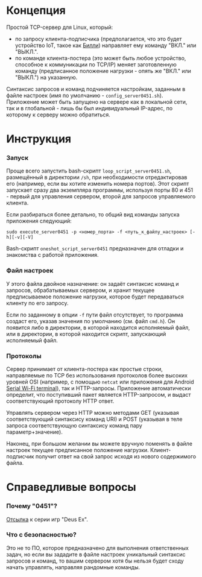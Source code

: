 # Концепция
Простой TCP-сервер для Linux, который:
- по запросу клиента-подписчика (предполагается, что это будет устройство IoT, такое как [Билли](https://github.com/ErlingSigurdson/Billy_the_Relay)) направляет ему команду "ВКЛ." или "ВЫКЛ.". 
- по команде клиента-постера (это может быть любое устройство, способное к коммуникации по TCP/IP) меняет заготовленную команду (предписанное положение нагрузки - опять же "ВКЛ." или "ВЫКЛ.") на указанную.

Синтаксис запросов и команд подчиняется настройкам, заданным в файле настроек (имя по умолчанию - `config_server0451.sh`). 
Приложение может быть запущено на сервере как в локальной сети, так и в глобальной - лишь бы был индивидуальный IP-адрес, по которому к серверу можно обратиться.

# Инструкция
### Запуск
Проще всего запустить bash-скрипт `loop_script_server0451.sh`, размещённый в директории `/sh`, при необходимости отредактировав его (например, если вы хотите изменить номера портов). Этот скрипт запускает сразу два экземпляра программы, используя порты 80 и 451 - первый для управления сервером, второй для запросов управляемого клиента.

Если разбираться более детально, то общий вид команды запуска приложения следующий:
```
sudo execute_server0451 -p <номер_порта> -f <путь_к_файлу_настроек> [-h][-v][-V] 
```
Bash-скрипт `oneshot_script_server0451` предназначен для отладки и знакомства с работой приложения.

### Файл настроек
У этого файла двойное назначение: он задаёт синтаксис команд и запросов, обрабатываемых сервером, и хранит текущее предписываемое положение нагрузки, которое будет передаваться клиенту по его запросу.

Если по заданному в опции `-f` пути файл отсутствует, то программа создаст его, указав значения по умолчанию (см. файл `cmd.h`). Он появится либо в директории, в которой находится исполняемый файл, или в директории, в которой находится скрипт, запускающий исполняемый файл.

### Протоколы
Сервер принимает от клиента-постера как простые строки, направляемые по TCP без использования протоколов более высоких уровней OSI (например, с помощью `netcat` или приложения для Android [Serial Wi-Fi terminal](https://serial-wifi-terminal.en.softonic.com/android)), так и HTTP-запросы. Приложение автоматически определит, что поступивший пакет является HTTP-запросом, и выдаст соответствующий протоколу HTTP ответ.

Управлять сервером через HTTP можно методами GET (указывая соответствующий синтаксису команд URI) и POST (указывая в теле запроса соответствующую синтаксису команд пару параметр+значение).

Наконец, при большом желании вы можете вручную поменять в файле настроек текущее предписанное положение нагрузки. Клиент-подписчик получит ответ на свой запрос исходя из нового содержимого файла.

# Справедливые вопросы
### Почему "0451"?
[Отсылка](https://gamenewsblog.ru/articles/chto-oznachaet-kod-0451-v-igrah-deus-ex-prey-i-system-shock/) к серии игр "Deus Ex".

### Что с безопасностью?
Это не то ПО, которое предназначено для выполнения ответственных задач, но если вы зададите в файле настроек уникальный синтаксис запросов и команд, то вашим сервером хотя бы нельзя будет сходу начать управлять, направляя рандомные команды.
